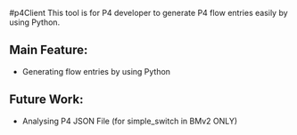 #p4Client
This tool is for P4 developer to generate P4 flow entries easily by using Python. 

Main Feature: 
--------------
 - Generating flow entries by using Python

Future Work:
--------------
 - Analysing P4 JSON File (for simple_switch in BMv2 ONLY)
